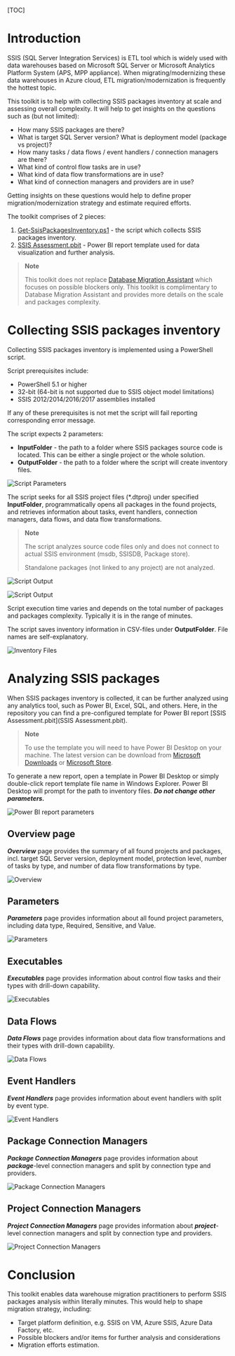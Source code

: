 [TOC]

# Introduction

SSIS (SQL Server Integration Services) is ETL tool which is widely used with data warehouses based on Microsoft SQL Server or Microsoft Analytics Platform System (APS, MPP appliance). When migrating/modernizing these data warehouses in Azure cloud, ETL migration/modernization is frequently the hottest topic.

This toolkit is to help with collecting SSIS packages inventory at scale and assessing overall complexity. It will help to get insights on the questions such as (but not limited):

- How many SSIS packages are there?
- What is target SQL Server version? What is deployment model (package vs project)?
- How many tasks / data flows / event handlers / connection managers are there?
- What kind of control flow tasks are in use? 
- What kind of data flow transformations are in use?
- What kind of connection managers and providers are in use?

Getting insights on these questions would help to define proper migration/modernization strategy and estimate required efforts.

The toolkit comprises of 2 pieces:

1) [Get-SsisPackagesInventory.ps1](Get-SsisPackagesInventory.ps1) - the script which collects SSIS packages inventory.
2) [SSIS Assessment.pbit](SSIS%20Assessment.pbit) - Power BI report template used for data visualization and further analysis.

> **Note**
>
> This toolkit does not replace [Database Migration Assistant](https://docs.microsoft.com/en-us/sql/dma/dma-assess-ssis?view=sql-server-ver15) which focuses on possible blockers only. This toolkit is complimentary to Database Migration Assistant and provides more details on the scale and packages complexity.



# Collecting SSIS packages inventory

Collecting SSIS packages inventory is implemented using a PowerShell script.

Script prerequisites include:

- PowerShell 5.1 or higher
- 32-bit (64-bit is not supported due to SSIS object model limitations)
- SSIS 2012/2014/2016/2017 assemblies installed

If any of these prerequisites is not met the script will fail reporting corresponding error message.

The script expects 2 parameters:

- **InputFolder** - the path to a folder where SSIS packages source code is located. This can be either a single project or the whole solution.
- **OutputFolder** - the path to a folder where the script will create inventory files.

![Script Parameters](images/ScriptParameters.png)

The script seeks for all SSIS project files (*.dtproj) under specified **InputFolder**, programmatically opens all packages in the found projects, and retrieves information about tasks, event handlers, connection managers, data flows, and data flow transformations. 

> **Note**
>
> The script analyzes source code files only and does not connect to actual SSIS environment (msdb, SSISDB, Package store).
>
> Standalone packages (not linked to any project) are not analyzed.

![Script Output](images/ScriptOutput.png)

![Script Output](images/ScriptOutput2.png)

Script execution time varies and depends on the total number of packages and packages complexity. Typically it is in the range of minutes.

The script saves inventory information in CSV-files under **OutputFolder**. File names are self-explanatory.

![Inventory Files](images/InventoryFiles.png)



# Analyzing SSIS packages

When SSIS packages inventory is collected, it can be further analyzed using any analytics tool, such as Power BI, Excel, SQL, and others. Here, in the repository you can find a pre-configured template for Power BI report [SSIS Assessment.pbit](SSIS Assessment.pbit).

> **Note**
>
> To use the template you will need to have Power BI Desktop on your machine. The latest version can be download from [Microsoft Downloads](https://aka.ms/pbiSingleInstaller) or [Microsoft Store](https://aka.ms/pbidesktopstore). 

To generate a new report, open a template in Power BI Desktop or simply double-click report template file name in Windows Explorer. Power BI Desktop will prompt for the path to inventory files. ***Do not change other parameters.***

![Power BI report parameters](images/PBI-parameters.png)



## Overview page

***Overview*** page provides the summary of all found projects and packages, incl. target SQL Server version, deployment model, protection level, number of tasks by type, and number of data flow transformations by type.

![Overview](images/PBI-Report-Overview.png)

## Parameters

***Parameters*** page provides information about all found project parameters, including data type, Required, Sensitive, and Value.

![Parameters](images/PBI-Report-Parameters.png)

## Executables

***Executables*** page provides information about control flow tasks and their types with drill-down capability.

![Executables](images/PBI-Report-Executables.png)

## Data Flows

***Data Flows*** page provides information about data flow transformations  and their types with drill-down capability.

![Data Flows](images/PBI-Report-DataFlows.png)

## Event Handlers

***Event Handlers*** page provides information about event handlers with split by event type.

![Event Handlers](images/PBI-Report-EventHandlers.png)

## Package Connection Managers

***Package Connection Managers*** page provides information about ***package***-level connection managers and split by connection type and providers.

![Package Connection Managers](images/PBI-Report-PackageConnectionManagers.png)

## Project Connection Managers

***Project Connection Managers*** page provides information about ***project***-level connection managers and split by connection type and providers.

![Project Connection Managers](images/PBI-Report-ProjectConnectionManagers.png)



# Conclusion #

This toolkit enables data warehouse migration practitioners to perform SSIS packages analysis within literally minutes. This would help to shape migration strategy, including:

- Target platform definition, e.g. SSIS on VM, Azure SSIS, Azure Data Factory, etc.
- Possible blockers and/or items for further analysis and considerations
- Migration efforts estimation.

